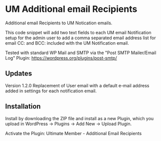 # UM Additional email Recipients
Additional email Recipients to UM Notication emails.

This code snippet will add two text fields to each UM email Notification setup for the admin user to add a comma separated email address list for email CC: and BCC: included with the UM Notification email.

Tested with standard WP Mail and SMTP via the "Post SMTP Mailer/Email Log" Plugin:
https://wordpress.org/plugins/post-smtp/

## Updates
Version 1.2.0 Replacement of User email with a default e-mail address added in settings for each notification email.

## Installation
Install by downloading the ZIP file and install as a new Plugin, which you upload in WordPress -> Plugins -> Add New -> Upload Plugin.

Activate the Plugin: Ultimate Member - Additional Email Recipients
